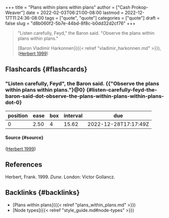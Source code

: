 +++
title = "Plans within plans within plans"
author = ["Cash Prokop-Weaver"]
date = 2022-02-03T06:21:00-08:00
lastmod = 2022-12-17T11:24:36-08:00
tags = ["quote", "quote"]
categories = ["quote"]
draft = false
slug = "d8b060f2-5b7e-44bd-8f8c-b0dd32d2cf76"
+++

> "Listen carefully, Feyd," the Baron said. "Observe the plans within plans within plans."
>
> [Baron Vladimir Harkonnen]({{< relref "vladimir_harkonnen.md" >}}), (<a href="#citeproc_bib_item_1">Herbert 1999</a>)


## Flashcards {#flashcards}


### "Listen carefully, Feyd", the Baron said. {{"Observe the plans within plans within plans."}@0} {#listen-carefully-feyd-the-baron-said-dot-observe-the-plans-within-plans-within-plans-dot-0}

| position | ease | box | interval | due                  |
|----------|------|-----|----------|----------------------|
| 0        | 2.50 | 4   | 15.62    | 2022-12-28T17:17:49Z |


#### Source {#source}

(<a href="#citeproc_bib_item_1">Herbert 1999</a>)

## References

<style>.csl-entry{text-indent: -1.5em; margin-left: 1.5em;}</style><div class="csl-bib-body">
  <div class="csl-entry"><a id="citeproc_bib_item_1"></a>Herbert, Frank. 1999. <i>Dune</i>. London: Victor Gollancz.</div>
</div>


## Backlinks {#backlinks}

-   [Plans within plans]({{< relref "plans_within_plans.md" >}})
-   [Node types]({{< relref "style_guide.md#node-types" >}})
